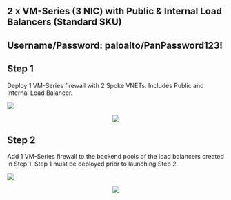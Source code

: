 ## 2 x VM-Series (3 NIC) with Public & Internal Load Balancers (Standard SKU)

## Username/Password: paloalto/PanPassword123!

## Step 1
Deploy 1 VM-Series firewall with 2 Spoke VNETs. Includes Public and Internal Load Balancer.

[<img src="http://azuredeploy.net/deploybutton.png"/>](https://portal.azure.com/#create/Microsoft.Template/uri/https%3A%2F%2Fraw.githubusercontent.com%2Fwwce%2Fazure-arm%2Fmaster%2Fazure-arm-mclimans%2Fdemo_deployments%2Ftransit_1fw_3nic_avset_intlb_extlb_2spokes%2Fv1%2Fstep1.azureDeploy.json)
<p align="center">
<img src="https://raw.githubusercontent.com/wwce/azure-arm/master/azure-arm-mclimans/demo_deployments/transit_1fw_3nic_avset_intlb_extlb_2spokes/v1/images/optA_step1.png">
</p>

## Step 2
Add 1 VM-Series firewall to the backend pools of the load balancers created in Step 1.  Step 1 must be deployed prior to launching Step 2.

[<img src="http://azuredeploy.net/deploybutton.png"/>](https://portal.azure.com/#create/Microsoft.Template/uri/https%3A%2F%2Fraw.githubusercontent.com%2Fwwce%2Fazure-arm%2Fmaster%2Fazure-arm-mclimans%2Fdemo_deployments%2Ftransit_1fw_3nic_avset_intlb_extlb_2spokes%2Fv1%2Fstep2.azureDeploy.json)
<p align="center">
<img src="https://raw.githubusercontent.com/wwce/azure-arm/master/azure-arm-mclimans/demo_deployments/transit_1fw_3nic_avset_intlb_extlb_2spokes/v1/images/optA_step2.png">
</p>
